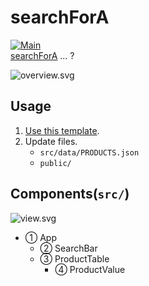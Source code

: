 # searchForA
[![Main](https://github.com/ghsable/searchForA/actions/workflows/main.yml/badge.svg)](https://github.com/ghsable/searchForA/actions/workflows/main.yml)  
[searchForA](https://ghsable.github.io/searchForA/) ... ?

![overview.svg](https://raw.githubusercontent.com/ghsable/searchForA/main/.readme/svg/overview.svg)  

## Usage
1. [Use this template](https://github.com/ghsable/searchForA/generate).
2. Update files.
    - `src/data/PRODUCTS.json`
    - `public/`

## Components(`src/`)
![view.svg](https://raw.githubusercontent.com/ghsable/searchForA/main/.readme/svg/view.svg)  
- ① App
  - ② SearchBar
  - ③ ProductTable
    - ④ ProductValue
